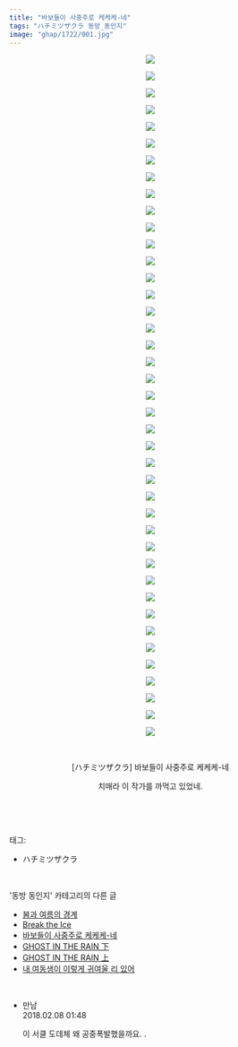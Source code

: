 ```yaml
---
title: "바보들이 사중주로 케케케-네"
tags: "ハチミツザクラ 동방_동인지"
image: "ghap/1722/001.jpg"
---
```

<div class="article">
<p style="text-align: center; clear: none; float: none;"><img src="{{ site.nasurl }}/ghap/1722/001.jpg"/></p>
<p style="text-align: center; clear: none; float: none;"><img src="{{ site.nasurl }}/ghap/1722/002.jpg"/></p>
<p style="text-align: center; clear: none; float: none;"><img src="{{ site.nasurl }}/ghap/1722/003.jpg"/></p>
<p style="text-align: center; clear: none; float: none;"><img src="{{ site.nasurl }}/ghap/1722/004.jpg"/></p>
<p style="text-align: center; clear: none; float: none;"><img src="{{ site.nasurl }}/ghap/1722/005.jpg"/></p>
<p style="text-align: center; clear: none; float: none;"><img src="{{ site.nasurl }}/ghap/1722/006.jpg"/></p>
<p style="text-align: center; clear: none; float: none;"><img src="{{ site.nasurl }}/ghap/1722/007.jpg"/></p>
<p style="text-align: center; clear: none; float: none;"><img src="{{ site.nasurl }}/ghap/1722/008.jpg"/></p>
<p style="text-align: center; clear: none; float: none;"><img src="{{ site.nasurl }}/ghap/1722/009.jpg"/></p>
<p style="text-align: center; clear: none; float: none;"><img src="{{ site.nasurl }}/ghap/1722/010.jpg"/></p>
<p style="text-align: center; clear: none; float: none;"><img src="{{ site.nasurl }}/ghap/1722/011.jpg"/></p>
<p style="text-align: center; clear: none; float: none;"><img src="{{ site.nasurl }}/ghap/1722/012.jpg"/></p>
<p style="text-align: center; clear: none; float: none;"><img src="{{ site.nasurl }}/ghap/1722/013.jpg"/></p>
<p style="text-align: center; clear: none; float: none;"><img src="{{ site.nasurl }}/ghap/1722/014.jpg"/></p>
<p style="text-align: center; clear: none; float: none;"><img src="{{ site.nasurl }}/ghap/1722/015.jpg"/></p>
<p style="text-align: center; clear: none; float: none;"><img src="{{ site.nasurl }}/ghap/1722/016.jpg"/></p>
<p style="text-align: center; clear: none; float: none;"><img src="{{ site.nasurl }}/ghap/1722/017.jpg"/></p>
<p style="text-align: center; clear: none; float: none;"><img src="{{ site.nasurl }}/ghap/1722/018.jpg"/></p>
<p style="text-align: center; clear: none; float: none;"><img src="{{ site.nasurl }}/ghap/1722/019.jpg"/></p>
<p style="text-align: center; clear: none; float: none;"><img src="{{ site.nasurl }}/ghap/1722/020.jpg"/></p>
<p style="text-align: center; clear: none; float: none;"><img src="{{ site.nasurl }}/ghap/1722/021.jpg"/></p>
<p style="text-align: center; clear: none; float: none;"><img src="{{ site.nasurl }}/ghap/1722/022.jpg"/></p>
<p style="text-align: center; clear: none; float: none;"><img src="{{ site.nasurl }}/ghap/1722/023.jpg"/></p>
<p style="text-align: center; clear: none; float: none;"><img src="{{ site.nasurl }}/ghap/1722/024.jpg"/></p>
<p style="text-align: center; clear: none; float: none;"><img src="{{ site.nasurl }}/ghap/1722/025.jpg"/></p>
<p style="text-align: center; clear: none; float: none;"><img src="{{ site.nasurl }}/ghap/1722/026.jpg"/></p>
<p style="text-align: center; clear: none; float: none;"><img src="{{ site.nasurl }}/ghap/1722/027.jpg"/></p>
<p style="text-align: center; clear: none; float: none;"><img src="{{ site.nasurl }}/ghap/1722/028.jpg"/></p>
<p style="text-align: center; clear: none; float: none;"><img src="{{ site.nasurl }}/ghap/1722/029.jpg"/></p>
<p style="text-align: center; clear: none; float: none;"><img src="{{ site.nasurl }}/ghap/1722/030.jpg"/></p>
<p style="text-align: center; clear: none; float: none;"><img src="{{ site.nasurl }}/ghap/1722/031.jpg"/></p>
<p style="text-align: center; clear: none; float: none;"><img src="{{ site.nasurl }}/ghap/1722/032.jpg"/></p>
<p style="text-align: center; clear: none; float: none;"><img src="{{ site.nasurl }}/ghap/1722/033.jpg"/></p>
<p style="text-align: center; clear: none; float: none;"><img src="{{ site.nasurl }}/ghap/1722/034.jpg"/></p>
<p style="text-align: center; clear: none; float: none;"><img src="{{ site.nasurl }}/ghap/1722/035.jpg"/></p>
<p style="text-align: center; clear: none; float: none;"><img src="{{ site.nasurl }}/ghap/1722/036.jpg"/></p>
<p style="text-align: center; clear: none; float: none;"><img src="{{ site.nasurl }}/ghap/1722/037.jpg"/></p>
<p style="text-align: center; clear: none; float: none;"><img src="{{ site.nasurl }}/ghap/1722/038.jpg"/></p>
<p style="text-align: center; clear: none; float: none;"><img src="{{ site.nasurl }}/ghap/1722/039.jpg"/></p>
<p style="text-align: center; clear: none; float: none;"><img src="{{ site.nasurl }}/ghap/1722/040.jpg"/></p>
<p style="text-align: center; clear: none; float: none;"><img src="{{ site.nasurl }}/ghap/1722/041.jpg"/></p>
<p style="text-align: center; clear: none; float: none;"><br/></p>
<p style="text-align: center; clear: none; float: none;">[ハチミツザクラ] 바보들이 사중주로 케케케-네</p>
<p style="text-align: center; clear: none; float: none;">치매라 이 작가를 까먹고 있었네.</p>
<p><br/></p>
</div><br/>
<div class="tagTrail">
<p>태그: </p>
<ul>
<li>ハチミツザクラ</li>
</ul>
</div><br/>
<div class="another">
<p>'동방 동인지' 카테고리의 다른 글</p>
<ul>
<li><a href="/2016-08-20-ghap_1724">봄과 여름의 경계</a></li>
<li><a href="/2016-08-20-ghap_1723">Break the Ice</a></li>
<li><a href="/2016-08-20-ghap_1722">바보들이 사중주로 케케케-네</a></li>
<li><a href="/2016-08-20-ghap_1721">GHOST IN THE RAIN 下</a></li>
<li><a href="/2016-08-20-ghap_1720">GHOST IN THE RAIN 上</a></li>
<li><a href="/2016-08-20-ghap_1719">내 여동생이 이렇게 귀여울 리 있어</a></li>
</ul>
</div><br/>
<div class="cb_module cb_fluid">
<div class="cb_wrt cb_profile">
<div class="comment">
<ul>
<li class="cb_thumb_off" id="comment15194867">
<div class="cb_comment_area">
<div class="cb_info_area">
<div class="cb_section">
<span class="cb_nick_name">만남</span>
</div>
<div class="cb_section">
<span class="cb_date">2018.02.08 01:48 </span>
</div>
</div>
<div class="cb_dsc_comment">
<p class="cb_dsc">
											이 서클 도데체 왜 공중폭발했을까요. .
										</p>
</div>
</div></li>
</ul>
</div>
</div><!-- commentList close -->
</div><br/>
